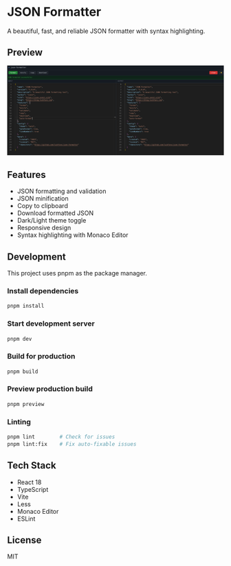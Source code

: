 # JSON Formatter

A beautiful, fast, and reliable JSON formatter with syntax highlighting.

## Preview

![JSON Formatter Preview](./src/assets/preview.png)

## Features

- JSON formatting and validation
- JSON minification
- Copy to clipboard
- Download formatted JSON
- Dark/Light theme toggle
- Responsive design
- Syntax highlighting with Monaco Editor

## Development

This project uses pnpm as the package manager.

### Install dependencies
```bash
pnpm install
```

### Start development server
```bash
pnpm dev
```

### Build for production
```bash
pnpm build
```

### Preview production build
```bash
pnpm preview
```

### Linting
```bash
pnpm lint        # Check for issues
pnpm lint:fix    # Fix auto-fixable issues
```

## Tech Stack

- React 18
- TypeScript
- Vite
- Less
- Monaco Editor
- ESLint

## License

MIT